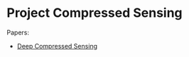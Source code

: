 # Project Compressed Sensing

Papers:
- [Deep Compressed Sensing](https://arxiv.org/abs/1905.06723)
